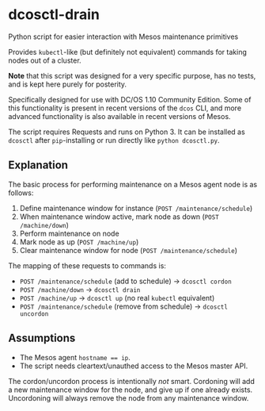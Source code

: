 # dcosctl-drain
Python script for easier interaction with Mesos maintenance primitives

Provides `kubectl`-like (but definitely not equivalent) commands for taking
nodes out of a cluster.

**Note** that this script was designed for a very specific purpose, has no
tests, and is kept here purely for posterity.

Specifically designed for use with DC/OS 1.10 Community Edition. Some of this
functionality is present in recent versions of the `dcos` CLI, and more advanced
functionality is also available in recent versions of Mesos.

The script requires Requests and runs on Python 3. It can be installed as
`dcosctl` after `pip`-installing or run directly like `python dcosctl.py`.

## Explanation
The basic process for performing maintenance on a Mesos agent node is as
follows:
1. Define maintenance window for instance (`POST /maintenance/schedule`)
2. When maintenance window active, mark node as down (`POST /machine/down`)
3. Perform maintenance on node
4. Mark node as up (`POST /machine/up`)
5. Clear maintenance window for node (`POST /maintenance/schedule`)

The mapping of these requests to commands is:
* `POST /maintenance/schedule` (add to schedule) -> `dcosctl cordon`
* `POST /machine/down` -> `dcosctl drain`
* `POST /machine/up` -> `dcosctl up` (no real `kubectl` equivalent)
* `POST /maintenance/schedule` (remove from schedule) -> `dcosctl uncordon`

## Assumptions
* The Mesos agent `hostname == ip`.
* The script needs cleartext/unauthed access to the Mesos master API.

The cordon/uncordon process is intentionally *not* smart. Cordoning will add a
new maintenance window for the node, and give up if one already exists.
Uncordoning will always remove the node from any maintenance window.
